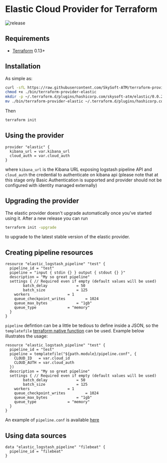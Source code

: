 # Elastic Cloud Provider for Terraform
![release](https://github.com/SkySoft-ATM/terraform-provider-elastic/workflows/release/badge.svg)

Requirements
------------

- [Terraform](https://www.terraform.io/downloads.html) 0.13+

Installation
----------------------
As simple as:
```bash
curl -sfL https://raw.githubusercontent.com/SkySoft-ATM/terraform-provider-elastic/master/install.sh | sh
chmod +x ./bin/terraform-provider-elastic
mkdir -p ~/.terraform.d/plugins/hashicorp.com/skysoft-atm/elastic/0.0.2/linux_amd64
mv ./bin/terraform-provider-elastic ~/.terraform.d/plugins/hashicorp.com/skysoft-atm/elastic/0.0.2/linux_amd64/
```
Then
```bash
terraform init
```

Using the provider
----------------------
```hcl
provider "elastic" {
  kibana_url = var.kibana_url
  cloud_auth = var.cloud_auth
}
```
where `kibana_url` is the Kibana URL exposing logstash pipeline API and `cloud_auth` the credential to authenticate on kibana api (please note that at this stage only Basic Authentication is supported and provider should not be configured with identity managed externally)

Upgrading the provider
----------------------

The elastic provider doesn't upgrade automatically once you've started using it. After a new release you can run

```bash
terraform init -upgrade
```
to upgrade to the latest stable version of the elastic provider. 

Creating pipeline resources
----------------------
```hcl
resource "elastic_logstash_pipeline" "test" {
  pipeline_id = "test"
  pipeline = "input { stdin {} } output { stdout {} }"
  description = "My so great pipeline"
  settings { // Required even if empty (default values will be used)
    	batch_delay				= 50
    	batch_size 				= 125
	workers 				= 1
	queue_checkpoint_writes 		= 1024
	queue_max_bytes 			= "1gb"
	queue_type 				= "memory"
  } 
}
```
`pipeline` defintion can be a little be tedious to define inside a JSON, so the `templatefile` [terraform native function](https://www.terraform.io/docs/configuration/functions/templatefile.html) can be used.
Example below illustrates the usage:
```hcl
resource "elastic_logstash_pipeline" "test" {
  pipeline_id = "test"
  pipeline = templatefile("${path.module}/pipeline.conf", {
    CLOUD_ID   = var.cloud_id
    CLOUD_AUTH = var.cloud_auth
  })
  description = "My so great pipeline"
  settings { // Required even if empty (default values will be used)
    	batch_delay				= 50
    	batch_size 				= 125
	workers 				= 1
	queue_checkpoint_writes 		= 1024
	queue_max_bytes 			= "1gb"
	queue_type 				= "memory"
  } 
}
```
An example of `pipeline.conf` is available [here](./example/pipeline.conf)

Using data sources
----------------------
```hcl
data "elastic_logstash_pipeline" "filebeat" {
  pipeline_id = "filebeat"
}
```
